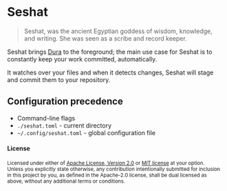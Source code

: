 # Seshat

> Seshat, was the ancient Egyptian goddess of wisdom, knowledge, and writing.
> She was seen as a scribe and record keeper.

Seshat brings [Dura](https://github.com/tkellogg/dura) to the foreground;
the main use case for Seshat is to constantly keep your work committed, automatically.

It watches over your files and when it detects changes,
Seshat will stage and commit them to your repository.

## Configuration precedence

- Command-line flags
- `./seshat.toml` - current directory
- `~/.config/seshat.toml` - global configuration file

#### License

<sup>
Licensed under either of <a href="LICENSE-APACHE">Apache License, Version
2.0</a> or <a href="LICENSE-MIT">MIT license</a> at your option.
</sup>

<br>

<sub>
Unless you explicitly state otherwise, any contribution intentionally submitted
for inclusion in this project by you, as defined in the Apache-2.0 license,
shall be dual licensed as above, without any additional terms or conditions.
</sub>